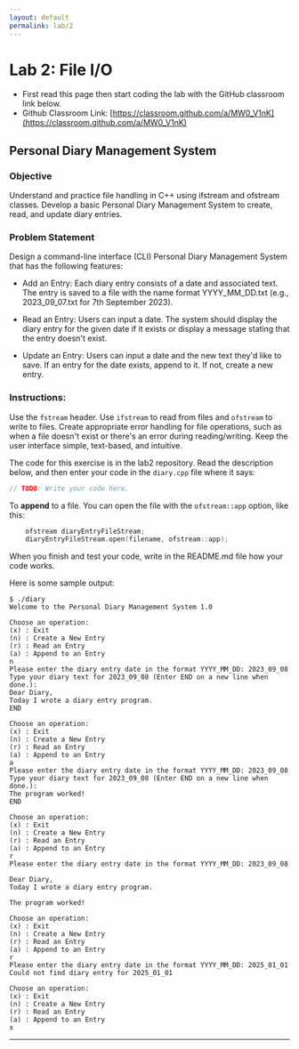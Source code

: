 ```yaml
---
layout: default
permalink: lab/2
---
```


# Lab 2: File I/O

* First read this page then start coding the lab with the GitHub classroom link below.
* Github Classroom Link: [https://classroom.github.com/a/MW0_V1nK](https://classroom.github.com/a/MW0_V1nK)


## Personal Diary Management System

### Objective
 Understand and practice file handling in C++ using ifstream and ofstream classes. Develop a basic Personal Diary Management System to create, read, and update diary entries.


### Problem Statement

Design a command-line interface (CLI) Personal Diary Management System that has the following features:

- Add an Entry: Each diary entry consists of a date and associated text. The entry is saved to a file with the name format YYYY_MM_DD.txt 
(e.g., 2023_09_07.txt for 7th September 2023).

- Read an Entry: Users can input a date. The system should display the diary entry for the given date if it exists or display a message stating that the entry doesn't exist.

- Update an Entry: Users can input a date and the new text they'd like to save. If an entry for the date exists, append to it. If not, create a new entry.


### Instructions:

Use the `fstream` header. Use `ifstream` to read from files and `ofstream` to write to files. Create appropriate error handling for file operations, such as when a file doesn't exist or there's an error during reading/writing. Keep the user interface simple, text-based, and intuitive.

The code for this exercise is in the lab2 repository. Read the description below, and then enter your code in the `diary.cpp` file where it says: 
```c++
// TODO: Write your code here.
```

To **append** to a file. You can open the file with the `ofstream::app` option, like this:

```c++
    ofstream diaryEntryFileStream;
    diaryEntryFileStream.open(filename, ofstream::app);
```

<div class="requirement">
When you finish and test your code, write in the README.md file how your code works. 
</div>

Here is some sample output:

```Shell
$ ./diary
Welcome to the Personal Diary Management System 1.0

Choose an operation:
(x) : Exit
(n) : Create a New Entry
(r) : Read an Entry
(a) : Append to an Entry
n
Please enter the diary entry date in the format YYYY_MM_DD: 2023_09_08
Type your diary text for 2023_09_08 (Enter END on a new line when done.):
Dear Diary,
Today I wrote a diary entry program.
END

Choose an operation:
(x) : Exit
(n) : Create a New Entry
(r) : Read an Entry
(a) : Append to an Entry
a
Please enter the diary entry date in the format YYYY_MM_DD: 2023_09_08
Type your diary text for 2023_09_08 (Enter END on a new line when done.):
The program worked!
END

Choose an operation:
(x) : Exit
(n) : Create a New Entry
(r) : Read an Entry
(a) : Append to an Entry
r
Please enter the diary entry date in the format YYYY_MM_DD: 2023_09_08

Dear Diary,
Today I wrote a diary entry program.

The program worked!

Choose an operation:
(x) : Exit
(n) : Create a New Entry
(r) : Read an Entry
(a) : Append to an Entry
r
Please enter the diary entry date in the format YYYY_MM_DD: 2025_01_01
Could not find diary entry for 2025_01_01

Choose an operation:
(x) : Exit
(n) : Create a New Entry
(r) : Read an Entry
(a) : Append to an Entry
x
```
    

---